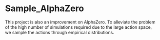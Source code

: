 # Sample_AlphaZero
This project is also an improvement on AlphaZero. To alleviate the problem of the high number of simulations required due to the large action space, we sample the actions through empirical distributions.
